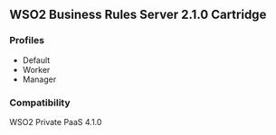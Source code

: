 ## WSO2 Business Rules Server 2.1.0 Cartridge

### Profiles

   - Default
   - Worker
   - Manager

### Compatibility

WSO2 Private PaaS 4.1.0